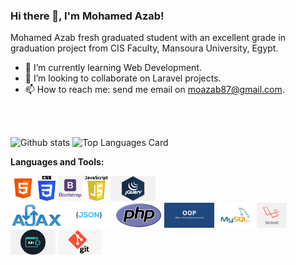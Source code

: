 ### Hi there 👋, I'm Mohamed Azab!

Mohamed Azab fresh graduated student with an excellent grade in graduation project from CIS Faculty, Mansoura University, Egypt.

- 🌱 I’m currently learning Web Development.
- 👯 I’m looking to collaborate on Laravel projects.
- 📫 How to reach me: send me email on moazab87@gmail.com.

<br> <br>

![Github stats](https://github-readme-stats.vercel.app/api?username=moazab87&theme=highcontrast&show_icons=true&count_private=true)
![Top Languages Card](https://github-readme-stats.vercel.app/api/top-langs/?username=moazab87&layout=compact)

**Languages and Tools:**  

<code><img height="40" src="https://github.com/moazab87/moazab87/blob/main/assets/html.png"></code>
<code><img height="40" src="https://github.com/moazab87/moazab87/blob/main/assets/css.png"></code>
<code><img height="40" src="https://github.com/moazab87/moazab87/blob/main/assets/bootstrap.png"></code>
<code><img height="40" src="https://github.com/moazab87/moazab87/blob/main/assets/JavaScript.png"></code>
<code><img height="40" src="https://github.com/moazab87/moazab87/blob/main/assets/jquery.png"></code> <br>
<code><img height="40" src="https://github.com/moazab87/moazab87/blob/main/assets/ajax.png"></code>
<code><img height="40" src="https://github.com/moazab87/moazab87/blob/main/assets/json1.png"></code>
<code><img height="40" src="https://github.com/moazab87/moazab87/blob/main/assets/php.png"></code>
<code><img height="40" src="https://github.com/moazab87/moazab87/blob/main/assets/oop.png"></code>
<code><img height="40" src="https://github.com/moazab87/moazab87/blob/main/assets/mysql.png"></code>
<code><img height="40" src="https://github.com/moazab87/moazab87/blob/main/assets/laravel.png"></code>
<code><img height="40" src="https://github.com/moazab87/moazab87/blob/main/assets/api.png"></code>
<code><img height="40" src="https://github.com/moazab87/moazab87/blob/main/assets/git.png"></code>
